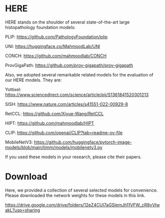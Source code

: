 # HERE

HERE stands on the shoulder of several state-of-the-art large histopathology foundation models:

PLIP: https://github.com/PathologyFoundation/plip

UNI: https://huggingface.co/MahmoodLab/UNI

CONCH: https://github.com/mahmoodlab/CONCH

ProvGigaPath: https://github.com/prov-gigapath/prov-gigapath

Also, we adopted several remarkable related models for the evaluation of our HERE models. They are:

Yottixel: https://www.sciencedirect.com/science/article/pii/S1361841520301213

SISH: https://www.nature.com/articles/s41551-022-00929-8

RetCCL: https://github.com/Xiyue-Wang/RetCCL

HIPT: https://github.com/mahmoodlab/HIPT

CLIP: https://github.com/openai/CLIP?tab=readme-ov-file

MobileNetV3: https://github.com/huggingface/pytorch-image-models/blob/main/timm/models/mobilenetv3.py

If you used these models in your research, please cite their papers.

# Download

Here, we provided a collection of several selected models for convenience. Please downloaded the network weights for these models in this link.

https://drive.google.com/drive/folders/12eZ4CUI7aGSlemJh11VFW_cR8vVIwakL?usp=sharing




















